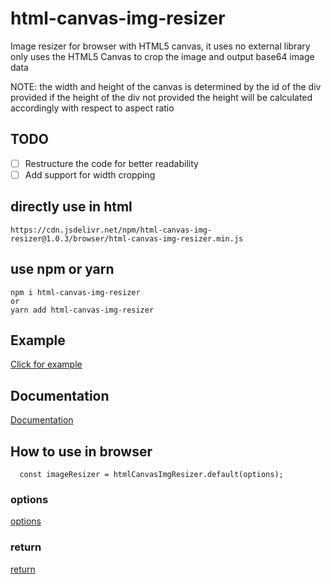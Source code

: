 # html-canvas-img-resizer
Image resizer for browser with HTML5 canvas, it uses no external library only uses the HTML5 Canvas to crop the image and output base64 image data

NOTE: the width and height of the canvas is determined by the id of the div provided
if the height of the div not provided the height will be calculated accordingly with respect to aspect ratio

## TODO
- [ ] Restructure the code for better readability
- [ ] Add support for width cropping

## directly use in html
```
https://cdn.jsdelivr.net/npm/html-canvas-img-resizer@1.0.3/browser/html-canvas-img-resizer.min.js
```
## use npm or yarn
```
npm i html-canvas-img-resizer
or
yarn add html-canvas-img-resizer
```

## Example

[Click for example](https://subhash.info/html-canvas-img-resizer)

## Documentation

[Documentation](https://subhash.info/html-canvas-img-resizer/docs)

## How to use in browser

```
  const imageResizer = htmlCanvasImgResizer.default(options);
```

### options

[options](https://subhash.info/html-canvas-img-resizer/docs/interfaces/_index_.options.html)

### return

[return](https://subhash.info/html-canvas-img-resizer/docs/interfaces/_index_.returntype.html)
